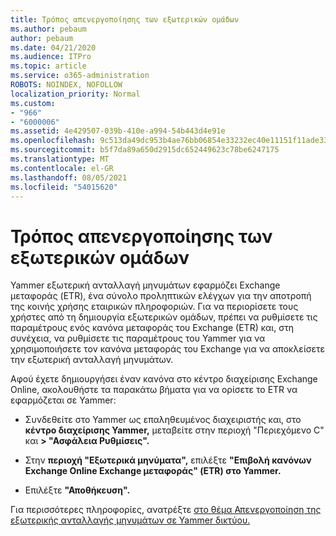 ```yaml
---
title: Τρόπος απενεργοποίησης των εξωτερικών ομάδων
ms.author: pebaum
author: pebaum
ms.date: 04/21/2020
ms.audience: ITPro
ms.topic: article
ms.service: o365-administration
ROBOTS: NOINDEX, NOFOLLOW
localization_priority: Normal
ms.custom:
- "966"
- "6000006"
ms.assetid: 4e429507-039b-410e-a994-54b443d4e91e
ms.openlocfilehash: 9c513da49dc953b4ae76bb06854e33232ec40e11151f11ade33c3080092aa598
ms.sourcegitcommit: b5f7da89a650d2915dc652449623c78be6247175
ms.translationtype: MT
ms.contentlocale: el-GR
ms.lasthandoff: 08/05/2021
ms.locfileid: "54015620"
---
```

# <a name="how-to-disable-external-groups"></a>Τρόπος απενεργοποίησης των εξωτερικών ομάδων

Yammer εξωτερική ανταλλαγή μηνυμάτων εφαρμόζει Exchange μεταφοράς (ETR), ένα σύνολο προληπτικών ελέγχων για την αποτροπή της κοινής χρήσης εταιρικών πληροφοριών. Για να περιορίσετε τους χρήστες από τη δημιουργία εξωτερικών ομάδων, πρέπει να ρυθμίσετε τις παραμέτρους ενός κανόνα μεταφοράς του Exchange (ETR) και, στη συνέχεια, να ρυθμίσετε τις παραμέτρους του Yammer για να χρησιμοποιήσετε τον κανόνα μεταφοράς του Exchange για να αποκλείσετε την εξωτερική ανταλλαγή μηνυμάτων.
  
Αφού έχετε δημιουργήσει έναν κανόνα στο κέντρο διαχείρισης Exchange Online, ακολουθήστε τα παρακάτω βήματα για να ορίσετε το ETR να εφαρμόζεται σε Yammer:
  
- Συνδεθείτε στο Yammer ως επαληθευμένος διαχειριστής και, στο **κέντρο διαχείρισης Yammer,** μεταβείτε στην περιοχή "Περιεχόμενο C" και **\> "Ασφάλεια Ρυθμίσεις".**

- Στην **περιοχή "Εξωτερικά μηνύματα",** επιλέξτε **"Επιβολή κανόνων Exchange Online Exchange μεταφοράς" (ETR) στο Yammer.**

- Επιλέξτε **"Αποθήκευση".**

Για περισσότερες πληροφορίες, ανατρέξτε [στο θέμα Απενεργοποίηση της εξωτερικής ανταλλαγής μηνυμάτων σε Yammer δικτύου.](https://docs.microsoft.com/yammer/work-with-external-users/disable-external-messaging)
  